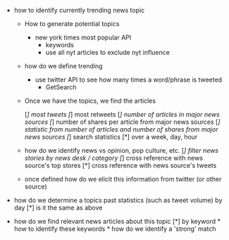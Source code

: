 * how to identify currently trending news topic

	* How to generate potential topics
		* new york times most popular API
			* keywords
			* use all nyt articles to exclude nyt influence
	* how do we define trending
		* use twitter API to see how many times a word/phrase is tweeted
			* GetSearch
	* Once we have the topics, we find the articles
 


		[*] most tweets
		[*] most retweets
		[*] number of articles in major news sources
		[*] number of shares per article from major news sources
		[*] statistic from number of articles and number of shares from major news sources
		[*] search statistics
		[*] over a week, day, hour
	* how do we identify news vs opinion, pop culture, etc.
		[*] filter news stories by news desk / category
		[*] cross reference with news source's top stores
		[*] cross reference with news source's tweets
	* once defined how do we elicit this information from twitter (or other source)
* how do we determine a topics past statistics (such as tweet volume) by day
 [*] is it the same as above
* how do we find relevant news articles about this topic
	[*] by keyword
		* how to identify these keywords
		* how do we identify a 'strong' match